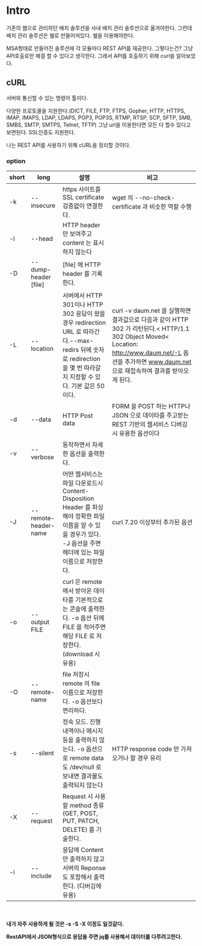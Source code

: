 # Intro

기존의 웹으로 관리하던 배치 솔루션을 사내 배치 관리 솔루션으로 옮겨야한다. 그런데 배치 관리 솔루션은 쉘로 만들어져있다. 쉘을 이용해야한다.

MSA형태로 만들어진 솔루션에 각 모듈마다 REST API를 재공한다. 그렇다는건? 그냥 API호출로만 해결 할 수 있다고 생각한다. 그래서 API를 호출하기 위해 curl을 알아보았다.

## cURL
서버와 통신할 수 있는 명령어 툴이다.

다양한 프로토콜을 지원한다.(DICT, FILE, FTP, FTPS, Gopher, HTTP, HTTPS, IMAP, IMAPS, LDAP, LDAPS, POP3, POP3S, RTMP, RTSP, SCP, SFTP, SMB, SMBS, SMTP, SMTPS, Telnet, TFTP)
그냥 url을 이용한다면 모든 다 할수 있다고 보면된다. SSL인증도 지원한다.

나는 REST API를 사용하기 위해 cURL을 정리할 것이다.

### option

|short|long|설명|비고|
|---|----|---|---|
|-k|--insecure|https 사이트를 SSL certificate 검증없이 연결한다.|wget 의 --no-check-certificate 과 비슷한 역할 수행|
|-l|--head|HTTP header 만 보여주고 content 는 표시하지 않는다||
|-D|--dump-header [file]|[file] 에 HTTP header 를 기록한다.|
|-L|--location|서버에서 HTTP 301이나 HTTP 302 응답이 왔을 경우 redirection URL 로 따라간다.--max-redirs 뒤에 숫자로 redirection 을 몇 번 따라갈지 지정할 수 있다. 기본 값은 50이다.|curl -v daum.net 을 실행하면 결과값으로 다음과 같이 HTTP 302 가 리턴된다.< HTTP/1.1 302 Object Moved< Location: http://www.daum.net/-L 옵션을 추가하면 www.daum.net 으로 재접속하여 결과를 받아오게 된다.|
|-d|--data|HTTP Post data|FORM 을 POST 하는 HTTP나 JSON 으로 데이타를 주고받는 REST 기반의 웹서비스 디버깅시 유용한 옵션이다|
|-v|--verbose|동작하면서 자세한 옵션을 출력한다.
|-J|--remote-header-name|어떤 웹서비스는 파일 다운로드시 Content-Disposition Header 를 파싱해야 정확한 파일이름을 알 수 있을 경우가 있다. -J 옵션을 주면 헤더에 있는 파일 이름으로 저장한다.|curl 7.20 이상부터 추가된 옵션|
|-o|--output FILE|	curl 은 remote 에서 받아온 데이타를 기본적으로는 콘솔에 출력한다. -o 옵션 뒤에 FILE 을 적어주면 해당 FILE 로 저장한다. (download 시 유용)||
|-O|--remote-name|	file 저장시 remote 의 file 이름으로 저장한다. -o 옵션보다 편리하다.||
|-s|--silent|	정숙 모드. 진행 내역이나 메시지등을 출력하지 않는다. -o 옵션으로 remote data 도 /dev/null 로 보내면 결과물도 출력되지 않는다|HTTP response code 만 가져오거나 할 경우 유리|
|-X|--request|Request 시 사용할 method 종류(GET, POST, PUT, PATCH, DELETE) 를 기술한다.||
|-i|--include|응답에 Content 만 출력하지 않고 서버의 Reponse 도 포함해서 출력한다. (디버깅에 유용)||

<br><br>
**내가 자주 사용하게 될 것은 -s -S -X 이정도 일것같다.**

**RestAPI에서 JSON형식으로 응답을 주면 jq를 사용해서 데이터를 다루려고한다.**